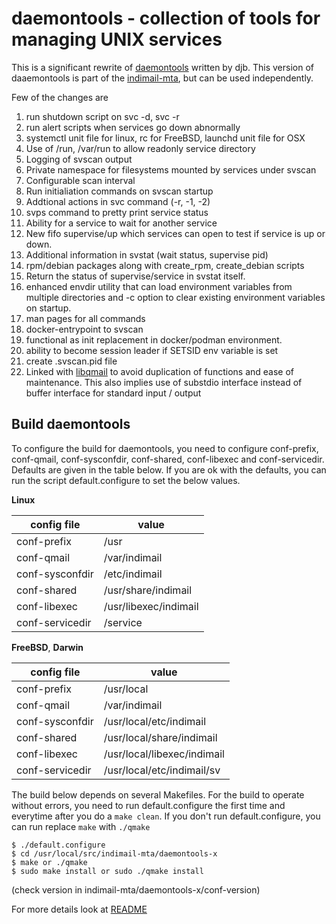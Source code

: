 # daemontools - collection of tools for managing UNIX services

This is a significant rewrite of [daemontools](https://cr.yp.to/daemontools.html) written by djb. This version of daaemontools is part of the [indimail-mta](https://github.com/indimail/indimail-mta), but can be used independently.

Few of the changes are

1. run shutdown script on svc -d, svc -r
2. run alert scripts when services go down abnormally
3. systemctl unit file for linux, rc for FreeBSD, launchd unit file for OSX
4. Use of /run, /var/run to allow readonly service directory
5. Logging of svscan output
6. Private namespace for filesystems mounted by services under svscan
7. Configurable scan interval
8. Run initialiation commands on svscan startup
9. Addtional actions in svc command (-r, -1, -2)
10. svps command to pretty print service status
11. Ability for a service to wait for another service
12. New fifo supervise/up which services can open to test if service is up or down.
13. Additional information in svstat (wait status, supervise pid)
14. rpm/debian packages along with create\_rpm, create\_debian scripts
15. Return the status of supervise/service in svstat itself.
16. enhanced envdir utility that can load environment variables from multiple directories and -c option to clear existing environment variables on startup.
17. man pages for all commands
18. docker-entrypoint to svscan
19. functional as init replacement in docker/podman environment.
20. ability to become session leader if SETSID env variable is set
21. create .svscan.pid file
22. Linked with [libqmail](https://github.com/indimail/libqmail) to avoid duplication of functions and ease of maintenance. This also implies use of substdio interface instead of buffer interface for standard input / output

## Build daemontools

To configure the build for daemontools, you need to configure conf-prefix, conf-qmail, conf-sysconfdir, conf-shared, conf-libexec and conf-servicedir. Defaults are given in the table below. If you are ok with the defaults, you can run the script default.configure to set the below values.

**Linux**

config file|value
-----------|------
conf-prefix|/usr
conf-qmail|/var/indimail
conf-sysconfdir|/etc/indimail
conf-shared|/usr/share/indimail
conf-libexec|/usr/libexec/indimail
conf-servicedir|/service

**FreeBSD**, **Darwin**

config file|value
-----------|------
conf-prefix|/usr/local
conf-qmail|/var/indimail
conf-sysconfdir|/usr/local/etc/indimail
conf-shared|/usr/local/share/indimail
conf-libexec|/usr/local/libexec/indimail
conf-servicedir|/usr/local/etc/indimail/sv

The build below depends on several Makefiles. For the build to operate without errors, you need to run default.configure the first time and everytime after you do a `make clean`. If you don't run default.configure, you can run replace `make` with `./qmake`

```
$ ./default.configure
$ cd /usr/local/src/indimail-mta/daemontools-x
$ make or ./qmake
$ sudo make install or sudo ./qmake install
```

(check version in indimail-mta/daemontools-x/conf-version)

For more details look at [README](https://github.com/indimail/indimail-mta/blob/master/README.md)
